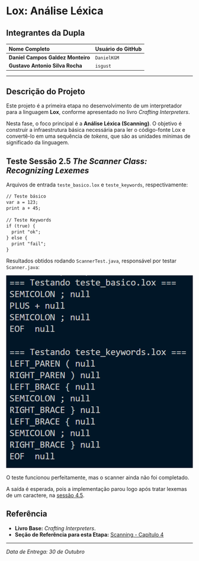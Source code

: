 # Lox: Análise Léxica

## Integrantes da Dupla

| Nome Completo                     | Usuário do GitHub |
| :-------------------------------- | :---------------- |
| **Daniel Campos Galdez Monteiro** | `DanielKGM`       |
| **Gustavo Antonio Silva Rocha**   | `isgust`          |

---

## Descrição do Projeto

Este projeto é a primeira etapa no desenvolvimento de um interpretador para a linguagem **Lox**, conforme apresentado no livro _Crafting Interpreters_.

Nesta fase, o foco principal é a **Análise Léxica (Scanning)**. O objetivo é construir a infraestrutura básica necessária para ler o código-fonte Lox e convertê-lo em uma sequência de _tokens_, que são as unidades mínimas de significado da linguagem.

## Teste Sessão 2.5 _The Scanner Class: Recognizing Lexemes_

Arquivos de entrada `teste_basico.lox` e `teste_keywords`, respectivamente:

```
// Teste básico
var a = 123;
print a + 45;

// Teste Keywords
if (true) {
  print "ok";
} else {
  print "fail";
}
```

Resultados obtidos rodando `ScannerTest.java`, responsável por testar `Scanner.java`:

![teste_scanner_class](resources/scanner_class_test.png)

O teste funcionou perfeitamente, mas o scanner ainda não foi completado.

A saída é esperada, pois a implementação parou logo após tratar lexemas de um caractere, na [sessão 4.5](https://craftinginterpreters.com/scanning.html#recognizing-lexemes).

## Referência

- **Livro Base:** _Crafting Interpreters_.
- **Seção de Referência para esta Etapa:** [Scanning - Capítulo 4](http://www.craftinginterpreters.com/scanning.html)

---

_Data de Entrega: 30 de Outubro_
